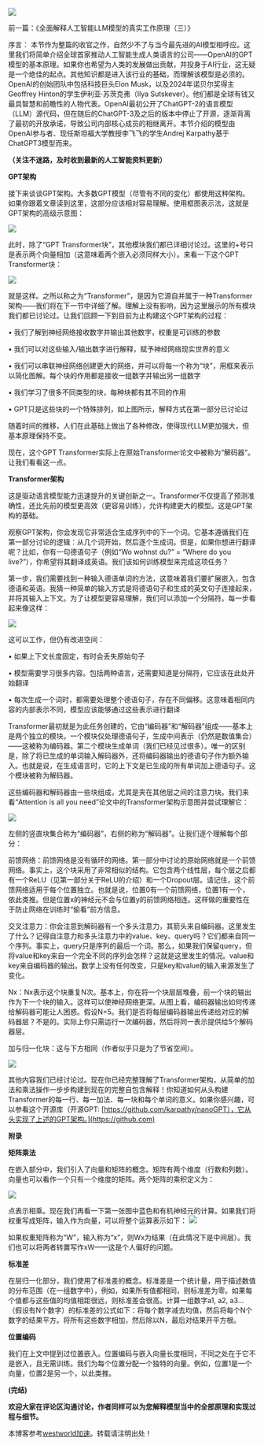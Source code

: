 
![](https://img2024.cnblogs.com/blog/3524016/202410/3524016-20241029100515081-1662283358.png)


前一篇：《全面解释人工智能LLM模型的真实工作原理（三）》


序言： 本节作为整篇的收官之作，自然少不了与当今最先进的AI模型相呼应。这里我们将简单介绍全球首家推动人工智能生成人类语言的公司——OpenAI的GPT模型的基本原理。如果你也希望为人类的发展做出贡献，并投身于AI行业，这无疑是一个绝佳的起点。其他知识都是进入该行业的基础，而理解该模型是必须的。OpenAI的创始团队中包括科技巨头Elon Musk，以及2024年诺贝尔奖得主Geoffrey Hinton的学生伊利亚·苏茨克弗（Ilya Sutskever）。他们都是全球有钱又最具智慧和前瞻性的人物代表。OpenAI最初公开了ChatGPT\-2的语言模型（LLM）源代码，但在随后的ChatGPT\-3及之后的版本中停止了开源，逐渐背离了最初的开放承诺，导致公司内部核心成员的相继离开。本节介绍的模型由OpenAI参与者、现任斯坦福大学教授李飞飞的学生Andrej Karpathy基于ChatGPT3模型而来。


**（关注不迷路，及时收到最新的人工智能资料更新）**


**GPT架构**


接下来谈谈GPT架构。大多数GPT模型（尽管有不同的变化）都使用这种架构。如果你跟着文章读到这里，这部分应该相对容易理解。使用框图表示法，这就是GPT架构的高级示意图：


![](https://img2024.cnblogs.com/blog/3524016/202410/3524016-20241029100632239-405028040.png)


此时，除了“GPT Transformer块”，其他模块我们都已详细讨论过。这里的\+号只是表示两个向量相加（这意味着两个嵌入必须同样大小）。来看一下这个GPT Transformer块：


![](https://img2024.cnblogs.com/blog/3524016/202410/3524016-20241029100722204-1375155577.png)


就是这样。之所以称之为“Transformer”，是因为它源自并属于一种Transformer架构——我们将在下一节中详细了解。理解上没有影响，因为这里展示的所有模块我们都已讨论过。让我们回顾一下到目前为止构建这个GPT架构的过程：


• 我们了解到神经网络接收数字并输出其他数字，权重是可训练的参数


• 我们可以对这些输入/输出数字进行解释，赋予神经网络现实世界的意义


• 我们可以串联神经网络创建更大的网络，并可以将每一个称为“块”，用框来表示以简化图解。每个块的作用都是接收一组数字并输出另一组数字


• 我们学习了很多不同类型的块，每种块都有其不同的作用


• GPT只是这些块的一个特殊排列，如上图所示，解释方式在第一部分已讨论过


随着时间的推移，人们在此基础上做出了各种修改，使得现代LLM更加强大，但基本原理保持不变。


现在，这个GPT Transformer实际上在原始Transformer论文中被称为“解码器”。让我们看看这一点。


**Transformer架构**


这是驱动语言模型能力迅速提升的关键创新之一。Transformer不仅提高了预测准确性，还比先前的模型更高效（更容易训练），允许构建更大的模型。这是GPT架构的基础。


观察GPT架构，你会发现它非常适合生成序列中的下一个词。它基本遵循我们在第一部分讨论的逻辑：从几个词开始，然后逐个生成词。但是，如果你想进行翻译呢？比如，你有一句德语句子（例如“Wo wohnst du?” \= “Where do you live?”），你希望将其翻译成英语。我们该如何训练模型来完成这项任务？


第一步，我们需要找到一种输入德语单词的方法，这意味着我们要扩展嵌入，包含德语和英语。我猜一种简单的输入方式是将德语句子和生成的英文句子连接起来，并将其输入上下文。为了让模型更容易理解，我们可以添加一个分隔符。每一步看起来像这样：


![](https://img2024.cnblogs.com/blog/3524016/202410/3524016-20241029100847718-159048220.png)


这可以工作，但仍有改进空间：


• 如果上下文长度固定，有时会丢失原始句子


• 模型需要学习很多内容。包括两种语言，还需要知道是分隔符，它应该在此处开始翻译


• 每次生成一个词时，都需要处理整个德语句子，存在不同偏移。这意味着相同内容的内部表示不同，模型应该能够通过这些表示进行翻译


Transformer最初就是为此任务创建的，它由“编码器”和“解码器”组成——基本上是两个独立的模块。一个模块仅处理德语句子，生成中间表示（仍然是数值集合）——这被称为编码器。第二个模块生成单词（我们已经见过很多）。唯一的区别是，除了将已生成的单词输入解码器外，还将编码器输出的德语句子作为额外输入。也就是说，在生成语言时，它的上下文是已生成的所有单词加上德语句子。这个模块被称为解码器。


这些编码器和解码器由一些块组成，尤其是夹在其他层之间的注意力块。我们来看“Attention is all you need”论文中的Transformer架构示意图并尝试理解它：


![](https://img2024.cnblogs.com/blog/3524016/202410/3524016-20241029100949657-530682653.png)


左侧的竖直块集合称为“编码器”，右侧的称为“解码器”。让我们逐个理解每个部分：


前馈网络：前馈网络是没有循环的网络。第一部分中讨论的原始网络就是一个前馈网络。事实上，这个块采用了非常相似的结构。它包含两个线性层，每个层之后都有一个ReLU（见第一部分关于ReLU的介绍）和一个Dropout层。请记住，这个前馈网络适用于每个位置独立。也就是说，位置0有一个前馈网络，位置1有一个，依此类推。但是位置x的神经元不会与位置y的前馈网络相连。这样做的重要性在于防止网络在训练时“偷看”前方信息。


交叉注意力：你会注意到解码器有一个多头注意力，其箭头来自编码器。这里发生了什么？记得自注意力和多头注意力中的value、key、query吗？它们都来自同一个序列。事实上，query只是序列的最后一个词。那么，如果我们保留query，但将value和key来自一个完全不同的序列会怎样？这就是这里发生的情况。value和key来自编码器的输出。数学上没有任何改变，只是key和value的输入来源发生了变化。


Nx：Nx表示这个块重复N次。基本上，你在将一个块层层堆叠，前一个块的输出作为下一个块的输入。这样可以使神经网络更深。从图上看，编码器输出如何传递给解码器可能让人困惑。假设N\=5。我们是否将每层编码器输出传递给对应的解码器层？不是的。实际上你只需运行一次编码器，然后将同一表示提供给5个解码器层。


加与归一化块：这与下方相同（作者似乎只是为了节省空间）。


![](https://img2024.cnblogs.com/blog/3524016/202410/3524016-20241029101101062-2078543530.png)


其他内容我们已经讨论过。现在你已经完整理解了Transformer架构，从简单的加法和乘法操作一步步构建到现在的完整自包含解释！你知道如何从头构建Transformer的每一行、每一加法、每一块和每个单词的意义。如果你感兴趣，可以参看这个开源库（开源GPT: [https://github.com/karpathy/nanoGPT），它从头实现了上述的GPT架构。](https://github.com)


**附录**


**矩阵乘法**


在嵌入部分中，我们引入了向量和矩阵的概念。矩阵有两个维度（行数和列数）。向量也可以看作一个只有一个维度的矩阵。两个矩阵的乘积定义为：


![](https://img2024.cnblogs.com/blog/3524016/202410/3524016-20241029101154168-1682471702.png)


点表示相乘。现在我们再看一下第一张图中蓝色和有机神经元的计算。如果我们将权重写成矩阵，输入作为向量，可以将整个运算表示如下：
![](https://img2024.cnblogs.com/blog/3524016/202410/3524016-20241029101239766-2108473882.png)


如果权重矩阵称为“W”，输入称为“x”，则Wx为结果（在此情况下是中间层）。我们也可以将两者转置写作xW——这是个人偏好的问题。


**标准差**


在层归一化部分，我们使用了标准差的概念。标准差是一个统计量，用于描述数值的分布范围（在一组数字中），例如，如果所有值都相同，则标准差为零。如果每个值都与这些值的均值相距很远，则标准差会很高。计算一组数字a1, a2, a3…（假设有N个数字）的标准差的公式如下：将每个数字减去均值，然后将每个N个数字的结果平方。将所有这些数字相加，然后除以N，最后对结果开平方根。


**位置编码**


我们在上文中提到过位置嵌入。位置编码与嵌入向量长度相同，不同之处在于它不是嵌入，且无需训练。我们为每个位置分配一个独特的向量。例如，位置1是一个向量，位置2是另一个，以此类推。


**(完结)**


**欢迎大家在评论区沟通讨论，作者同样可以为您解释模型当中的全部原理和实现过程与细节。**


 本博客参考[westworld加速](https://tianchuang88.com)。转载请注明出处！
